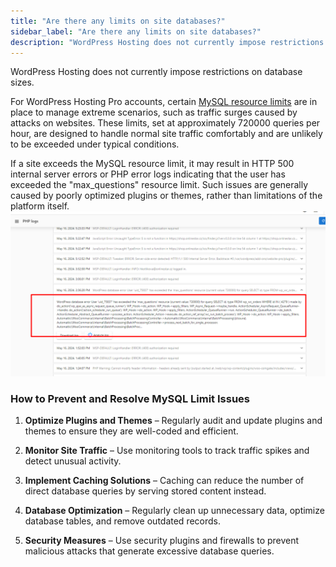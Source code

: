 ```yaml
---
title: "Are there any limits on site databases?"
sidebar_label: "Are there any limits on site databases?"
description: "WordPress Hosting does not currently impose restrictions on database sizes. \n For WordPress Hosting Pro accounts, certain  MySQL resource limits  are in place"
---
```


WordPress Hosting does not currently impose restrictions on database sizes.

For WordPress Hosting Pro accounts, certain [MySQL resource limits](https://dev.mysql.com/doc/refman/5.7/en/user-resources.html) are in place to manage extreme scenarios, such as traffic surges caused by attacks on websites. These limits, set at approximately 720000 queries per hour, are designed to handle normal site traffic comfortably and are unlikely to be exceeded under typical conditions.

If a site exceeds the MySQL resource limit, it may result in HTTP 500 internal server errors or PHP error logs indicating that the user has exceeded the "max\_questions" resource limit. Such issues are generally caused by poorly optimized plugins or themes, rather than limitations of the platform itself.![](./img/32996039196183-1eeec87120.png)

### How to Prevent and Resolve MySQL Limit Issues

1.  **Optimize Plugins and Themes** – Regularly audit and update plugins and themes to ensure they are well-coded and efficient.
    
2.  **Monitor Site Traffic** – Use monitoring tools to track traffic spikes and detect unusual activity.
    
3.  **Implement Caching Solutions** – Caching can reduce the number of direct database queries by serving stored content instead.
    
4.  **Database Optimization** – Regularly clean up unnecessary data, optimize database tables, and remove outdated records.
    
5.  **Security Measures** – Use security plugins and firewalls to prevent malicious attacks that generate excessive database queries.
